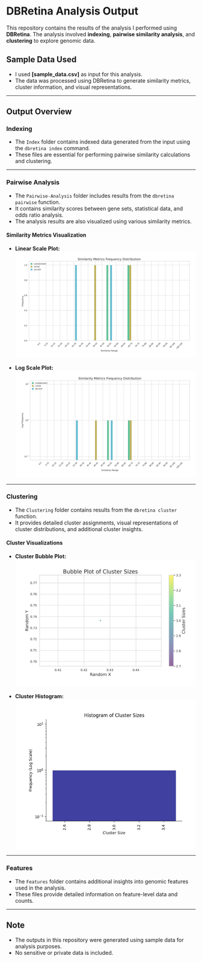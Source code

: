 
# **DBRetina Analysis Output**  

This repository contains the results of the analysis I performed using **DBRetina**. The analysis involved **indexing**, **pairwise similarity analysis**, and **clustering** to explore genomic data.  

## **Sample Data Used**  
- I used **[sample_data.csv]** as input for this analysis.  
- The data was processed using DBRetina to generate similarity metrics, cluster information, and visual representations.  

---

## **Output Overview**  

### **Indexing**  
- The `Index` folder contains indexed data generated from the input using the `dbretina index` command.  
- These files are essential for performing pairwise similarity calculations and clustering.  

---

### **Pairwise Analysis**  
- The `Pairwise-Analysis` folder includes results from the `dbretina pairwise` function.  
- It contains similarity scores between gene sets, statistical data, and odds ratio analysis.  
- The analysis results are also visualized using various similarity metrics.  

#### **Similarity Metrics Visualization**  
- **Linear Scale Plot:**  
![Linear Plot](Pairwise-Analysis/Similarity-Metrics/index_output_DBRetina_similarity_metrics_plot_linear.png)  

- **Log Scale Plot:**  
![Log Plot](Pairwise-Analysis/Similarity-Metrics/index_output_DBRetina_similarity_metrics_plot_log.png)  

---

### **Clustering**  
- The `Clustering` folder contains results from the `dbretina cluster` function.  
- It provides detailed cluster assignments, visual representations of cluster distributions, and additional cluster insights.  

#### **Cluster Visualizations**  
- **Cluster Bubble Plot:**  
![Cluster Bubbles](Clustering/index_output_DBRetina_clusters_clusters_bubbles.png)  

- **Cluster Histogram:**  
![Cluster Histogram](Clustering/index_output_DBRetina_clusters_clusters_histogram.png)  

---

### **Features**  
- The `Features` folder contains additional insights into genomic features used in the analysis.  
- These files provide detailed information on feature-level data and counts.  

---

## **Note**  
- The outputs in this repository were generated using sample data for analysis purposes.  
- No sensitive or private data is included.  

